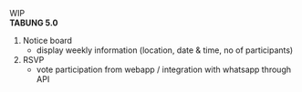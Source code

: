 WIP <br>
**TABUNG 5.0**
1. Notice board
   - display weekly information (location, date & time, no of participants)
2. RSVP
   - vote participation from webapp / integration with whatsapp through API
